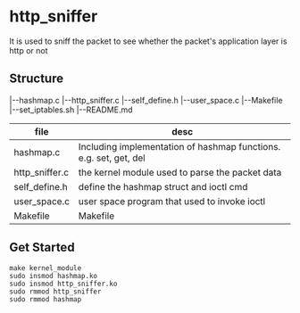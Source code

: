 # http_sniffer

It is used to sniff the packet to see whether the packet's application layer is http or not

## Structure

|--hashmap.c
|--http_sniffer.c
|--self_define.h
|--user_space.c
|--Makefile
|--set_iptables.sh
|--README.md

| file           | desc                                                              |
| -------------- | ----------------------------------------------------------------- |
| hashmap.c      | Including implementation of hashmap functions. e.g. set, get, del |
| http_sniffer.c | the kernel module used to parse the packet data                   |
| self_define.h  | define the hashmap struct and ioctl cmd                           |
| user_space.c   | user space program that used to invoke ioctl                      |
| Makefile       | Makefile                                                          |

## Get Started

```shell
make kernel_module
sudo insmod hashmap.ko
sudo insmod http_sniffer.ko
sudo rmmod http_sniffer
sudo rmmod hashmap
```
